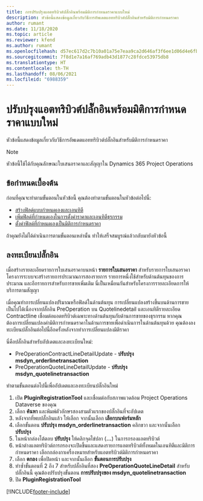 ```yaml
---
title: การปรับปรุงแอตทริบิวต์ปลั๊กอินพร้อมมิติการกำหนดราคาแบบใหม่
description: หัวข้อนี้แสดงข้อมูลเกี่ยวกับวิธีการอัพเดตแอททริบิวต์ปลั๊กอินสำหรับมิติการกำหนดราคา
author: rumant
ms.date: 11/18/2020
ms.topic: article
ms.reviewer: kfend
ms.author: rumant
ms.openlocfilehash: d57ec617d2c7b10a01a75e7eaa9ca2d646af3f6ee1d06d4e6fb228fc0533da27
ms.sourcegitcommit: 7f8d1e7a16af769adb43d1877c28fdce53975db8
ms.translationtype: HT
ms.contentlocale: th-TH
ms.lasthandoff: 08/06/2021
ms.locfileid: "6988359"
---
```

# <a name="update-plug-in-attributes-with-new-pricing-dimensions"></a>ปรับปรุงแอตทริบิวต์ปลั๊กอินพร้อมมิติการกำหนดราคาแบบใหม่

หัวข้อนี้แสดงข้อมูลเกี่ยวกับวิธีการอัพเดตแอททริบิวต์ปลั๊กอินสำหรับมิติการกำหนดราคา

> [!NOTE]
> หัวข้อนี้ใช้ได้กับคุณลักษณะใบเสนอราคาและสัญญาใน Dynamics 365 Project Operations

## <a name="prerequisites"></a>ข้อกำหนดเบื้องต้น
ก่อนที่คุณจะทำตามขั้นตอนในหัวข้อนี้ คุณต้องทำตามขั้นตอนในหัวข้อต่อไปนี้:

  - [สร้างฟิลด์แบบกำหนดเองและเอนทิตี](create-custom-fields-entities-pricing-dimensions.md) 
  - [เพิ่มฟิลด์ที่กำหนดเองในการตั้งค่าราคาและเอนทิตีธุรกรรม ](add-custom-fields-price-setup-transactional-entities.md)
  - [ตั้งค่าฟิลด์ที่กำหนดเองเป็นมิติการกำหนดราคา](set-up-custom-fields-pricing-dimensions.md) 
  
ถ้าคุณยังไม่ได้ดำเนินการตามขั้นตอนเหล่านั้น ทำให้เสร็จสมบูรณ์แล้วกลับมายังหัวข้อนี้

## <a name="register-a-plug-in"></a>ลงทะเบียนปลั๊กอิน
เมื่อสร้างรายละเอียดรายการใบเสนอราคาบนหน้า **รายการใบเสนอราคา** สำหรับรายการใบเสนอราคา โครงการระบบจะสร้างรายการประมาณการสองรายการ รายการหนึ่งใช้สำหรับด้านต้นทุนของการประมาณ และอีกรายการสำหรับการขายเพิ่มเติม นี่เป็นเหมือนกันสำหรับโครงการรายละเอียดการให้บริการตามสัญญา

เมื่อคุณทำการเปลี่ยนแปลงปริมาณหรือฟิลด์ในด้านต้นทุน การเปลี่ยนแปลงสร้างขึ้นบนด้านการขาย เป็นไปได้เนื่องจากปลั๊กอิน PreOperation บน Quotelinedetail และเอนทิตีรายละเอียด Contractline เชื่อมต่อแอตทริบิวต์เฉพาะทางด้านต้นทุนกับด้านการขายของธุรกรรม หากคุณต้องการเปลี่ยนแปลงค่ามิติการกำหนดราคาในด้านการขายเพื่อดำเนินการในด้านต้นทุนด้วย คุณต้องลงทะเบียนปลั๊กอินต่อไปนี้อีกครั้งหลังจากทำการเปลี่ยนแปลงมิติราคา

นี่คือปลั๊กอินสำหรับอัปเดตและลงทะเบียนใหม่:

- PreOperationContractLineDetailUpdate - **ปรับปรุง msdyn_orderlinetransaction**
- PreOperationQuoteLineDetailUpdate - **ปรับปรุง msdyn_quotelinetransaction**

ทำตามขั้นตอนต่อไปนี้เพื่ออัปเดตและลงทะเบียนปลั๊กอินใหม่

1. เปิด **PluginRegistrationTool** และเชื่อมต่อกับสภาพแวดล้อม Project Operations Dataverse ของคุณ
2. เลือก **ค้นหา** และพิมพ์ตัวอักษรสองสามตัวแรกของปลั๊กอินที่จะอัปเดต
3. หลังจากที่พบปลั๊กอินแล้ว ให้เลือก จากนั้นเลือก **เลือกบนฟอร์มหลัก**
4. เลือกขั้นตอน **ปรับปรุง msdyn_orderlinetransaction** คลิกขวา และจากนั้นเลือก **ปรับปรุง**
5. ในหน้ากล่องโต้ตอบ **ปรับปรุง** ให้คลิกจุดไข่ปลา (**...**) ในการกรองแอตทริบิวต์
6. หน้าต่างแอตทริบิวต์การกรองจะเปิดขึ้นและแสดงรายการแอตทริบิวต์ทั้งหมดในเอนทิตีและมิติการกำหนดราคา เลือกกล่องกาเครื่องหมายสำหรับแอตทริบิวต์มิติการกำหนดราคา
7. เลือก **ตกลง** เพื่อปิดหน้า และจากนั้นเลือก **ขั้นตอนการปรับปรุง**
8. ทำซ้ำขั้นตอนที่ 2 ถึง 7 สำหรับปลั๊กอินที่สอง **PreOperationQuoteLineDetail** สำหรับปลั๊กอินนี้ คุณต้องปรับปรุงขั้นตอน **การปรับปรุงของ msdyn_quotelinetransaction**
9. ปิด **PluginRegistrationTool**


[!INCLUDE[footer-include](../includes/footer-banner.md)]